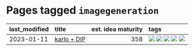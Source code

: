 # Pages tagged `imagegeneration`

|last_modified|title|est. idea maturity|tags
|:---|:---|---:|:---|
|2023-01-11|[karlo + DIP](../karlo-dip.md)|358|[![](https://img.shields.io/badge/tag-deepimageprior-c92725)](../tags/deepimageprior.md) [![](https://img.shields.io/badge/tag-experimental-3a20e)](../tags/experimental.md) [![](https://img.shields.io/badge/tag-imagegeneration-43d799)](../tags/imagegeneration.md) [![](https://img.shields.io/badge/tag-prior-d548d8)](../tags/prior.md) [![](https://img.shields.io/badge/tag-wip-dc62b7)](../tags/wip.md)|